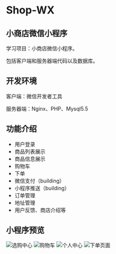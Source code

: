 # Shop-WX
## 小商店微信小程序
学习项目：小商店微信小程序。

包括客户端和服务器端代码以及数据库。

## 开发环境
客户端：微信开发者工具

服务器端：Nginx、PHP、Mysql5.5

## 功能介绍
- 用户登录
- 商品列表展示
- 商品信息展示
- 购物车
- 下单
- 微信支付（building）
- 小程序推送（building）
- 订单管理
- 地址管理
- 用户反馈、商店介绍等

## 小程序预览
![选购中心](https://github.com/WalkingFrog/Shop-WX/blob/master/other/1.jpg)
![购物车](https://github.com/WalkingFrog/Shop-WX/blob/master/other/2.jpg)
![个人中心](https://github.com/WalkingFrog/Shop-WX/blob/master/other/3.jpg)
![下单页面](https://github.com/WalkingFrog/Shop-WX/blob/master/other/4.jpg)